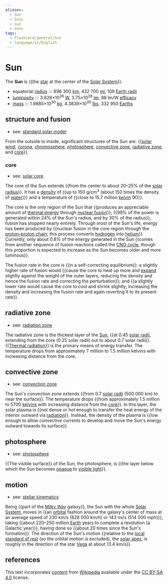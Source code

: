 ```yaml
---
aliases:
  - Sun
  - Suns
  - sun
  - suns
tags:
  - flashcard/general/Sun
  - language/in/English
---
```


# Sun

The __Sun__ is {{the [star](star.md) at the center of the [Solar System](Solar%20System.md)}}. <!--SR:!2024-08-10,14,300-->

- equatorial [radius](radius.md) ::: 696&nbsp;300&nbsp;[km](kilometre.md), 432&nbsp;700&nbsp;[mi](mile.md), 109&nbsp;[Earth radii](Earth%20radius.md) <!--SR:!2024-07-29,2,240!2024-08-06,10,280-->
- [luminosity](luminosity.md) ::: 3.828×10<sup>26</sup>&nbsp;[W](watt.md), 3.75×10<sup>28</sup>&nbsp;[lm](lumen%20(unit).md), 98&nbsp;lm/W [efficacy](luminous%20efficacy.md) <!--SR:!2024-07-29,2,240!2024-08-01,5,260-->
- [mass](mass.md) ::: 1.9885×10<sup>30</sup>&nbsp;[kg](kilogram.md), 4.3839×10<sup>30</sup>&nbsp;[lbs](pound%20(mass).md), 332&nbsp;950&nbsp;[Earths](Earth%20mass.md) <!--SR:!2024-07-28,1,220!2024-08-04,8,260-->

## structure and fusion

- see: [standard solar model](standard%20solar%20model.md)

From the outside to inside, significant structures of the Sun are: {{[solar wind](solar%20wind.md), [corona](stellar%20corona.md), [chromosphere](chromosphere.md), [photosphere](#photosphere), [convective zone](#convective%20zone), [radiative zone](#radiative%20zone), and [core](#core)}}. <!--SR:!2024-08-03,7,260-->

### core

- see: [solar core](solar%20core.md)

The core of the Sun extends {{from the center to about 20–25% of the [solar radius](solar%20radius.md)}}. It has a [density](density.md) of {{up to 150 g/cm<sup>3</sup> (about 150 times the density of [water](water.md))}} and a temperature of {{close to 15.7 million [kelvin](Kelvin.md) (K)}}. <!--SR:!2024-08-14,18,300!2024-08-08,12,280!2024-08-07,11,280-->

The core is the only region of the Sun that {{produces an appreciable amount of [thermal energy](thermal%20energy.md) through [nuclear fusion](nuclear%20fusion.md)}}; {{99% of the power is generated within 24% of the Sun's radius, and by 30% of the radius}}, fusion has stopped nearly entirely. Through most of the Sun's life, energy has been produced by {{nuclear fusion in the core region through the [proton–proton chain](proton–proton%20chain.md); this process converts [hydrogen](hydrogen.md) into [helium](helium.md)}}. Currently, only about 0.8% of the energy generated in the Sun {{comes from another sequence of fusion reactions called the [CNO cycle](CNO%20cycle.md), though this proportion is expected to increase as the Sun becomes older and more luminous}}. <!--SR:!2024-08-08,12,280!2024-08-14,18,300!2024-08-05,9,280!2024-08-14,18,300-->

The fusion rate in the core is {{in a self-correcting equilibrium}}: a slightly higher rate of fusion would {{cause the core to heat up more and [expand](thermal%20expansion.md) slightly against the weight of the outer layers, reducing the density and hence the fusion rate and correcting the perturbation}}; and {{a slightly lower rate would cause the core to cool and shrink slightly, increasing the density and increasing the fusion rate and again reverting it to its present rate}}. <!--SR:!2024-08-14,18,300!2024-08-14,18,300!2024-08-11,15,300-->

## radiative zone

- see: [radiation zone](radiation%20zone.md)

The radiative zone is the thickest layer of the [Sun](sun.md), {{at 0.45 [solar radii](solar%20radius.md), extending from the core (0.25 solar radii) out to about 0.7 solar radii}}. {{[Thermal radiation](thermal%20radiation.md)}} is the primary means of energy transfer. The temperature drops from approximately 7 million to 1.5 million kelvins with increasing distance from the core. <!--SR:!2024-08-05,9,280!2024-08-14,18,300-->

## convective zone

- see: [convection zone](convection%20zone.md)

The Sun's convection zone extends {{from 0.7 [solar radii](solar%20radius.md) (500&nbsp;000 km) to near the surface}}. The temperature drops {{from approximately 1.5 million to 5700 [kelvins](Kelvin.md) with increasing distance from the [core](#core)}}. In this layer, the solar plasma is {{not dense or hot enough to transfer the heat energy of the interior outward via [radiation](thermal%20radiation.md)}}. Instead, the density of the plasma is {{low enough to allow convective currents to develop and move the Sun's energy outward towards its surface}}. <!--SR:!2024-08-03,7,260!2024-08-14,18,300!2024-08-05,9,280!2024-08-14,18,300-->

## photosphere

- see: [photosphere](photosphere.md)

{{The visible surface}} of the Sun, the photosphere, is {{the layer below which the Sun becomes [opaque](opacity.md) to [visible light](visible%20light.md)}}. <!--SR:!2024-08-14,18,300!2024-08-07,11,280-->

## motion

- see: [stellar kinematics](stellar%20kinematics.md)

Being {{part of the [Milky Way](Milky%20Way.md) galaxy}}, the Sun with the whole [Solar System](Solar%20System.md), moves in {{an [orbital](orbit.md) fashion around the galaxy's center of mass at an average speed of 230 km/s (828&nbsp;000 km/h) or 143 mi/s (514&nbsp;000 mph)}}, taking {{about 220–250 million [Earth](Earth.md) years to complete a revolution (a Galactic year)}}, having done so {{about 20 times since the Sun's formation}}. The direction of the Sun's motion {{relative to the [local standard of rest](local%20standard%20of%20rest.md) (so the orbital motion is excluded), the [solar apex](solar%20apex.md), is roughly in the direction of the star [Vega](Vega.md) at about 13.4 km/s}}. <!--SR:!2024-09-26,69,310!2024-07-30,8,230!2024-08-30,45,290!2024-08-25,42,290!2024-07-29,14,250-->

## references

This text incorporates [content](https://en.wikipedia.org/wiki/Sun) from [Wikipedia](Wikipedia.md) available under the [CC BY-SA 4.0](https://creativecommons.org/licenses/by-sa/4.0/) license.
